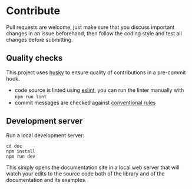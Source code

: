 # Contribute

Pull requests are welcome, just make sure that you discuss important changes in an issue beforehand, then follow the coding style and test all changes before submitting.

## Quality checks

This project uses [husky](https://typicode.github.io/husky/) to ensure quality of contributions in a pre-commit hook.

  - code source is linted using [eslint](https://eslint.org/), you can run the linter manually with `npm run lint`
  - commit messages are checked against [conventional rules](https://www.conventionalcommits.org/en/v1.0.0/)

## Development server

Run a local development server:

    cd doc
    npm install
    npm run dev

This simply opens the documentation site in a local web server that will watch your edits to the source code both of the library and of the documentation and its examples.